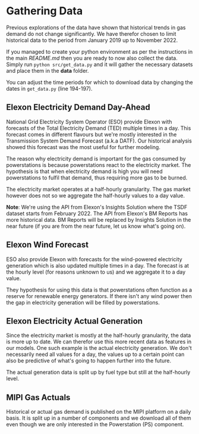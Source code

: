 # Gathering Data

Previous explorations of the data have shown that historical trends in gas demand do not change significantly. We have therefor chosen to limit historical data to the period from January 2019 up to November 2022. 

If you managed to create your python environment as per the instructions in the main _README.md_ then you are ready to now also collect the data. Simply run `python src/get_data.py` and it will gather the necessary datasets and place them in the **data** folder.

You can adjust the time periods for which to download data by changing the dates in `get_data.py` (line 194-197).

## Elexon Electricity Demand Day-Ahead

National Grid Electricity System Operator (ESO) provide Elexon with forecasts of the Total Electricity Demand (TED) multiple times in a day. This forecast comes in different flavours but we're mostly interested in the Transmission System Demand Forecast (a.k.a DATF). Our historical analysis showed this forecast was the most useful for further modeling. 

The reason why electricity demand is important for the gas consumed by powerstations is because powerstations react to the electricity market. The hypothesis is that when electricity demand is high you will need powerstations to fulfil that demand, thus requiring more gas to be burned.

The electricity market operates at a half-hourly granularity. The gas market however does not so we aggregate the half-hourly values to a day value.

**Note**: We're using the API from Elexon's Insights Solution where the TSDF dataset starts from February 2022. The API from Elexon's BM Reports has more historical data. BM Reports will be replaced by Insights Solution in the near future (if you are from the near future, let us know what's going on).

## Elexon Wind Forecast

ESO also provide Elexon with forecasts for the wind-powered electricity generation which is also updated multiple times in a day. The forecast is at the hourly level (for reasons unknown to us) and we aggregate it to a day value. 

They hypothesis for using this data is that powerstations often function as a reserve for renewable energy generators. If there isn't any wind power then the gap in electricity generation will be filled by powerstations.

## Elexon Electricity Actual Generation

Since the electricity market is mostly at the half-hourly granularity, the data is more up to date. We can therefor use this more recent data as features in our models. One such example is the actual electricity generation. We don't necessarily need all values for a day, the values up to a certain point can also be predictive of what's going to happen further into the future.

The actual generation data is split up by fuel type but still at the half-hourly level.

## MIPI Gas Actuals

Historical or actual gas demand is published on the MIPI platform on a daily basis. It is split up in a number of components and we download all of them even though we are only interested in the Powerstation (PS) component. 